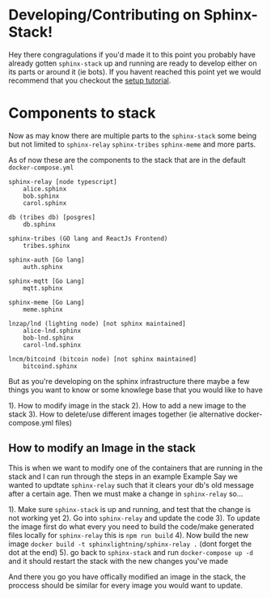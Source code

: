 # Developing/Contributing on Sphinx-Stack!

Hey there congragulations if you'd made it to this point you probably have already gotten `sphinx-stack` up and running are ready to develop either on its parts or around it (ie bots). If you havent reached this point yet we would recommend that you checkout the [setup tutorial](https://github.com/stakwork/sphinx-stack#readme).

# Components to stack

Now as may know there are multiple parts to the `sphinx-stack` some being but not limited to `sphinx-relay` `sphinx-tribes` `sphinx-meme` and more parts.

As of now these are the components to the stack that are in the default `docker-compose.yml`

```
sphinx-relay [node typescript]
	alice.sphinx
	bob.sphinx
	carol.sphinx

db (tribes db) [posgres]
	db.sphinx

sphinx-tribes (GO lang and ReactJs Frontend)
	tribes.sphinx

sphinx-auth [Go lang]
	auth.sphinx

sphinx-mqtt [Go Lang]
	mqtt.sphinx

sphinx-meme [Go Lang]
	meme.sphinx

lnzap/lnd (lighting node) [not sphinx maintained]
	alice-lnd.sphinx
	bob-lnd.sphinx
	carol-lnd.sphinx

lncm/bitcoind (bitcoin node) [not sphinx maintained]
	bitcoind.sphinx
```

But as you're developing on the sphinx infrastructure there maybe a few things you want to know or some knowlege base that you would like to have

1). How to modify image in the stack
2). How to add a new image to the stack
3). How to delete/use different images together (ie alternative docker-compose.yml files)

## How to modify an Image in the stack

This is when we want to modify one of the containers that are running in the stack and I can run through the steps in an example
Example
Say we wanted to updtate `sphinx-relay` such that it clears your db's old message after a certain age. Then we must make a change in `sphinx-relay` so...

1). Make sure `sphinx-stack` is up and running, and test that the change is not working yet
2). Go into `sphinx-relay` and update the code
3). To update the image first do what every you need to build the code/make generated files locally for `sphinx-relay` this is `npm run build`
4). Now build the new image `docker build -t sphinxlightning/sphinx-relay .` (dont forget the dot at the end)
5). go back to `sphinx-stack` and run `docker-compose up -d` and it should restart the stack with the new changes you've made

And there you go you have offically modified an image in the stack, the proccess should be similar for every image you would want to update.

